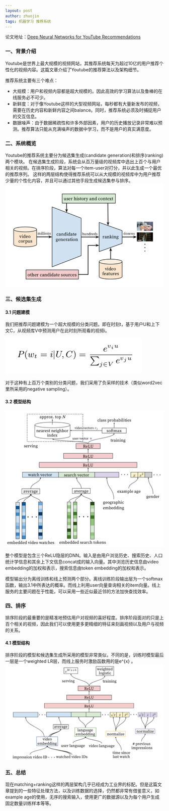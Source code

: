 ```yaml
---
layout: post
author: zhuojin
tags: 机器学习 推荐系统
---
```

论文地址：<a href="https://research.google.com/pubs/archive/45530.pdf">Deep Neural Networks for YouTube Recommendations</a>

<h3>一、背景介绍</h3>
Youtube是世界上最大规模的视频网站，其推荐系统每天为超过10亿的用户推荐个性化的视频内容。这篇文章介绍了Youtube的推荐算法以及架构细节。

推荐系统主要有三个难点：
- 大规模：用户和视频内容都是超大规模的。因此高效的学习算法以及鲁棒的在线服务必不可少。
- 新鲜度：对于像Youtube这样的大型视频网站，每秒都有大量新发布的视频，需要在历史内容和新鲜内容之间balance。同时，推荐系统必须及时捕捉用户的交互信息。
- 数据噪声：由于数据稀疏性和许多外部因素，用户的历史播放记录非常难以预测。推荐算法只能从充满噪声的数据中学习，而不是用户的真实满意度。

<h3>二、系统概览</h3>
Youtube的推荐系统主要分为候选集生成(candidate generation)和排序(ranking)两个模块。
在候选集生成阶段，系统会从百万量级的视频库中选出上百个与用户相关的视频。在排序阶段，算法对每一个item-user对打分，并以此生成一个最优的推荐序列。
这样的两层结构使得推荐系统可以从大规模的视频库中为用户推荐少量的个性化内容，并且可以通过其他手段生成候选集参与排序。
<img src="/assets/img/youtube_recsys/sys.png"/>

<h3>三、候选集生成</h3>
<h4>3.1 问题建模</h4>
<p>我们把推荐问题建模为一个超大规模的分类问题。即在时刻t，基于用户U和上下文C，从视频库V中预测用户在此时刻所观看的视频i。</p>
<img src="/assets/img/youtube_recsys/matching_formulation.png"/>
<p>对于这种有上百万个类别的分类问题，我们采用了负采样的技术（类似word2vec里所采用的negative sampling）。</p>
<h4>3.2 模型结构</h4>
<img src="/assets/img/youtube_recsys/matching_model.png"/>
<p>整个模型是包含三个ReLU隐层的DNN。输入是由用户浏览历史、搜索历史、人口统计学信息和其余上下文信息concat成的输入向量。其中浏览历史信息由video embedding的加权和表示，搜索信息由token embedding的加权和表示。</p>
<p>模型输出分为离线训练和线上预测两个部分。离线训练阶段输出层为一个softmax函数，输出3.1中所表达的概率。而线上利用user向量查询相关的item向量。线上服务的主要问题在于性能，可以采用一些近似最近邻的方法加快查找效率。</p>

<h3>四、排序</h3>
排序阶段的最重要的是精准地预估用户对视频的喜好程度。排序阶段面对的只是上百个相关的视频，因此我们可以使用更多更精细的特征来刻画视频以及用户与视频的关系。
<h4>4.1 模型结构</h4>
排序阶段的模型和候选集生成所采用的模型非常类似，不同的是，训练时模型最后一层是一个weighted LR层，而线上服务时激励函数用的是e^{x} 。
<img src="/assets/img/youtube_recsys/ranking_model.png"/>

<h3>五、总结</h3>
现在matching+ranking这样的两层架构几乎已经成为工业界的标配。但是这篇文章提到的一些特征处理方法，以及训练数据的选择，仍然都非常有借鉴意义，如example age的使用，无序的搜索输入，使用更广的数据源以及为每个用户生成固定数量训练样本等等。